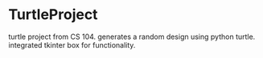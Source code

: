 # TurtleProject

turtle project from CS 104.
generates a random design using python turtle.
integrated tkinter box for functionality.
